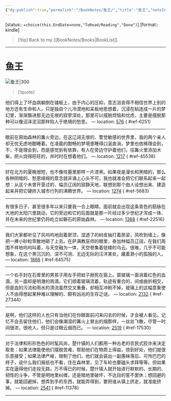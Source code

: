 ```yaml
---
{"dg-publish":true,"permalink":"/BookNotes/鱼王/","title":"鱼王","noteIcon":""}
---
```


[status:: `=choice(this.EndDate=none,"ToRead/Reading","Done")`]
[format:: kindle]

>[!tip] Back to my [[BookNotes/Books\|BookList]]

---
# 鱼王

![鱼王|300](https://img9.doubanio.com/view/subject/l/public/s29396716.jpg)

>[!quote]

他们得上了坏血病躺倒在铺板上，由于内心的压抑，意志沮丧得不相信世界上别的地方还有生命和人，只是独自个儿冷漠地和呆板地思想着，沉浸在粘连成一片的梦幻里，渐渐飘进那无边无垠的寂寥深处，那里可以摆脱烦恼和忧虑，主要是摆脱那种可以像沼泽泥沼那样陷人于绝境的愁思。 — location: [576]()
{ #ref-6251}


---
眼前在原始森林的篝火旁边，在这辽阔无垠的、警觉敏感的世界里，我的两个亲人却无忧无虑地酣睡着。在凌晨的酣畅的梦境里睡得口涎直淌，梦里也依稀理会到，不，不是理会到，而是感觉到有依靠，有人在旁边守护着他们，往篝火里添加木柴，把火烧得旺旺的，并时时在想着他们。 — location: [1217]()
{ #ref-45538}


---
好在北方的夏晚很短，也不像坟墓里那样一片漆黑。如果夜是漫长和黑暗的，那么各种阴暗的、愁思绵绵的意念就非涌上心头不可，我也就准会把它们联系起来一起想：从这个未曾开垦过的、幅员辽阔的寂静天地，联想到那个由人设想出来、建造起来并把它硬挤入城市行列的沸腾世界。 — location: [1274]()
{ #ref-5683}


---
有很多日子，甚至很多年以来只要我一合上眼睛，面前就会出现这条青色的筋脉在大地的太阳穴里跳动，它的旁边和它的后面就是那一片经过多少世纪才浑成一体、并在未来的世纪里仍将屹立如磐石的原始森林。 — location: [1368]()
{ #ref-22516}


---
我们大家都听见了风呜呜地刮着房顶，湿透了的树皮抽打着房梁，风吹到墙上，像把一捧小砂粒零散地砸了上去。在萨满教巫师的眼里，泰加林幅员辽阔，在我们周围不祥地呜呜叫着，与天空融为一体，天空卷集着低矮的乌云。很难，几乎不可能想象，在这个黑沉沉的、深不可测、无边无际的汪洋某处，藏着渺小的孤独的人。 — location: [1866]()
{ #ref-64575}


---
一个右手封在石膏里的男孩子用左手把蚊子掀死在窗上。窗玻璃一面淌着红色的血滴，另一面却是明澈的雨滴。它们顺着玻璃流着，轨迹有重合的，间或曲折相交，但是血的污流和雨水的清流虽然交叉重叠，却相互冲刷不掉，玻璃上的这幅意象使人不由得想起某种难以理解的、颇有凶兆的生存之谜。 — location: [2132]()
{ #ref-27344}


---
是啊，他们这样的人也只有当他们在你眼面前闪来闪去的时候，才会被人看见。记忆不会去留住他们，他们会像潮湿的篝火上冒出的烟那样，一丝丝飞散，尽管一时间很浓，很呛人，但只是过眼云烟而已。 — location: [2519]()
{ #ref-17530}


---
对于法律和形形色色的时髦风尚，楚什镇的人们都用一种古老的农民式狡诈来决定取舍：如果法律能使他们摆脱苦难，帮助他们在物质上得益，捞到好处，他们就很乐意接受；如果法律严峻，限制了他们，他们就会装出一副愚昧落后、可怜巴巴的样子，说什么我们报纸也不看，住在森林里，见了车轮也要磕头求拜等等。但如果实在逼得他们走投无路，万不得已的时候，楚什镇人就开始进行默默的、长期的、韧性的斗争，不管是明地里纠缠，还是暗地里破坏，不达目的誓不罢休；想回避的事，就能回避掉，想弄到手的东西，就能弄得到，要把谁从镇上挤走，就准能挤掉。 — location: [2541]()
{ #ref-11378}


---

